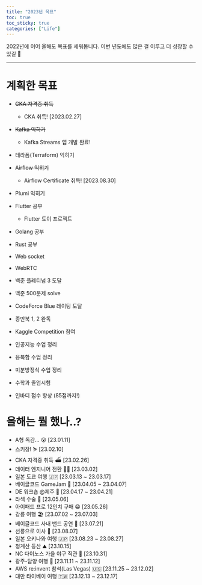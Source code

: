 ```yaml
---
title: "2023년 목표"
toc: true
toc_sticky: true
categories: ["Life"]
---
```


2022년에 이어 올해도 목표를 세워봅니다. 이번 년도에도 많은 걸 이루고 더 성장할 수 있길 🙏

<hr/>

# 계획한 목표

- ~~CKA 자격증 취득~~
  - CKA 취득! [2023.02.27]
- ~~Kafka 익히기~~
  - Kafka Streams 앱 개발 완료!
- 테라폼(Terraform) 익히기
- ~~Airflow 익히기~~
  - Airflow Certificate 취득! [2023.08.30]
- Plumi 익히기

- Flutter 공부
  - Flutter 토이 프로젝트
- Golang 공부
- Rust 공부
- Web socket
- WebRTC

- 백준 플레티넘 3 도달
- 백준 500문제 solve
- CodeForce Blue 레이팅 도달
- 종만북 1, 2 완독

- Kaggle Competition 참여

- 인공지능 수업 정리
- 응복함 수업 정리
- 미분방정식 수업 정리

- 수학과 졸업시험

- 인바디 점수 향상 (85점까지!)

# 올해는 뭘 했나..?

- A형 독감... 😵 [23.01.11]
- 스키장! ⛷️ [23.02.10]
- CKA 자격증 취득 ⛴️ [23.02.26]
- 데이터 엔지니어 전환 👷‍♂️ [23.03.02]
- 일본 도쿄 여행 🇯🇵 [23.03.13 ~ 23.03.17]
- 베이글코드 GameJam 🥯 [23.04.05 ~ 23.04.07]
- DE 워크숍 @제주 🍊 [23.04.17 ~ 23.04.21]
- 라섹 수술 👀 [23.05.06]
- 아이패드 프로 12인치 구매 😁 [23.05.26]
- 강릉 여행 🏖️ [23.07.02 ~ 23.07.03]
- 베이글코드 사내 밴드 공연 🎸 [23.07.21]
- 선릉으로 이사 🚛 [23.08.07]
- 일본 오키나와 여행 🇯🇵 [23.08.23 ~ 23.08.27]
- 청계산 등산 ⛰️ [23.10.15]
- NC 다이노스 가을 야구 직관 🦖 [23.10.31]
- 광주-담양 여행 🎋 [23.11.11 ~ 23.11.12]
- AWS re:invent 참석(Las Vegas) 🇺🇸 [23.11.25 ~ 23.12.02]
- 대만 타이베이 여행 🇹🇼 [23.12.13 ~ 23.12.17]
